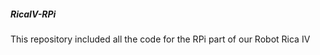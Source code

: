 ##### RicaIV-RPi #####

This repository included all the code for the RPi part of our Robot Rica IV

###### #####
